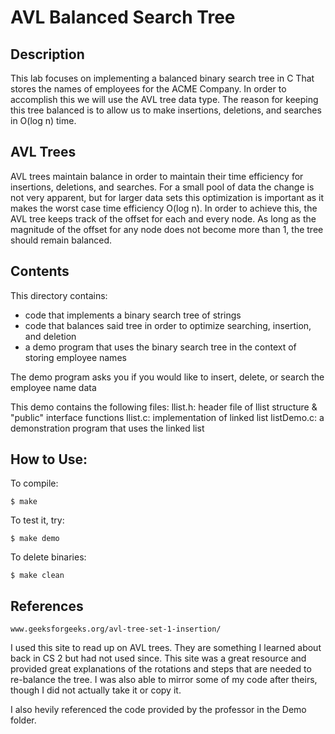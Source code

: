 AVL Balanced Search Tree
===

Description
---
This lab focuses on implementing a balanced binary search tree in C
That stores the names of employees for the ACME Company. In order to
accomplish this we will use the AVL tree data type. The reason for
keeping this tree balanced is to allow us to make insertions,
deletions, and searches in O(log n) time.

AVL Trees
---
AVL trees maintain balance in order to maintain their time
efficiency for insertions, deletions, and searches. For a small pool
of data the change is not very apparent, but for larger data sets this
optimization is important as it makes the worst case time efficiency
O(log n). In order to achieve this, the AVL tree keeps track of the
offset for each and every node. As long as the magnitude of the offset
for any node does not become more than 1, the tree should remain
balanced.

Contents
---
This directory contains:
* code that implements a binary search tree of strings
* code that balances said tree in order to optimize searching,
insertion, and deletion
* a demo program that uses the binary search tree in the context of
storing employee names

The demo program asks you if you would like to insert, delete, or
search the employee name data

This demo contains the following files:
 llist.h: header file of llist structure & "public" interface functions
 llist.c: implementation of linked list
 listDemo.c: a demonstration program that uses the linked list

How to Use:
---
To compile:
~~~
$ make
~~~

To test it, try:
~~~
$ make demo
~~~

To delete binaries:
~~~
$ make clean
~~~

References
---
~~~
www.geeksforgeeks.org/avl-tree-set-1-insertion/
~~~
I used this site to read up on AVL trees. They are something I learned
about back in CS 2 but had not used since. This site was a great
resource and provided great explanations of the rotations and steps
that are needed to re-balance the tree. I was also able to mirror some
of my code after theirs, though I did not actually take it or copy
it.

I also hevily referenced the code provided by the professor in the Demo
folder.